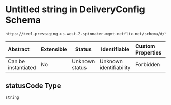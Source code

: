 # Untitled string in DeliveryConfig Schema

```txt
https://keel-prestaging.us-west-2.spinnaker.mgmt.netflix.net/schema/#/$defs/RedirectConfig/properties/statusCode
```




| Abstract            | Extensible | Status         | Identifiable            | Custom Properties | Additional Properties | Access Restrictions | Defined In                                                    |
| :------------------ | ---------- | -------------- | ----------------------- | :---------------- | --------------------- | ------------------- | ------------------------------------------------------------- |
| Can be instantiated | No         | Unknown status | Unknown identifiability | Forbidden         | Allowed               | none                | [keel.schema.json\*](keel.schema.json "open original schema") |

## statusCode Type

`string`
